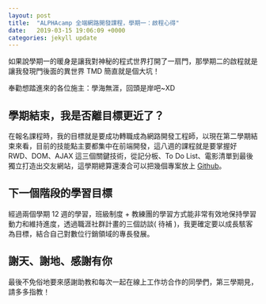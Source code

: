 ```yaml
---
layout: post
title:  "ALPHAcamp 全端網路開發課程，學期一：啟程心得"
date:   2019-03-15 19:06:09 +0000
categories: jekyll update
---
```

如果說學期一的暖身是讓我對神秘的程式世界打開了一扇門，那學期二的啟程就是讓我發現門後面的異世界 TMD 簡直就是個大坑！

奉勸想踏進來的各位施主：學海無涯，回頭是岸吧~XD

## 學期結束，我是否離目標更近了？
在報名課程時，我的目標就是要成功轉職成為網路開發工程師，以現在第二學期結束來看，目前的技能點主要都集中在前端開發，這八週的課程就是要掌握好 RWD、DOM、AJAX 這三個關鍵技術，從記分板、To Do List、電影清單到最後獨立打造出交友網站，這學期總算還湊合可以把幾個專案放上 [Github](https://github.com/Lianginger)。

## 下一個階段的學習目標
經過兩個學期 12 週的學習，班級制度 + 教練團的學習方式能非常有效地保持學習動力和維持進度，透過職涯社群計畫的三個訪談( 待補 )，我更確定要以成長駭客為目標，結合自己對數位行銷領域的專長發展。

## 謝天、謝地、感謝有你
最後不免俗地要來感謝助教和每次一起在線上工作坊合作的同學們，第三學期見，請多多指教！

